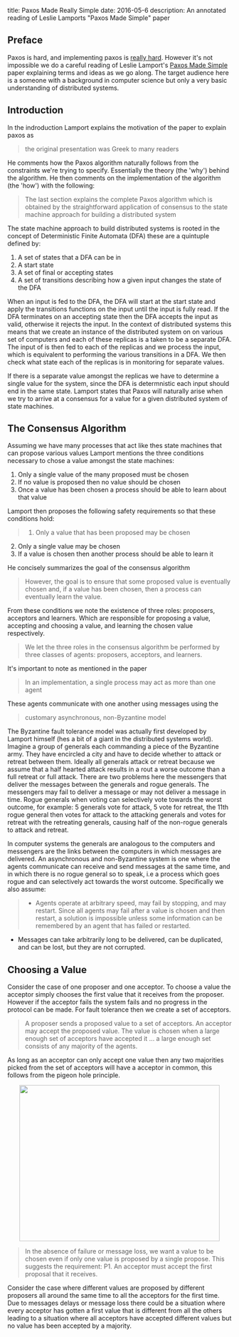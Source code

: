 title: Paxos Made Really Simple
date:  2016-05-6
description: An annotated reading of Leslie Lamports "Paxos Made Simple" paper

## Preface

Paxos is hard, and implementing paxos is [really hard](http://research.google.com/archive/paxos_made_live.html). However it's not impossible we do a careful reading of Leslie Lamport's [Paxos Made Simple](http://research.microsoft.com/en-us/um/people/lamport/pubs/paxos-simple.pdf) paper explaining terms and ideas as we go along. The target audience here is a someone with a background in computer science but only a very basic understanding of distributed systems.

## Introduction

In the indroduction Lamport explains the motivation of the paper to explain paxos as

> the original presentation was Greek to many readers

He comments how the Paxos algorithm naturally follows from the constraints we're trying to specify. Essentially the theory (the 'why') behind the algorithm. He then comments on the implementation of the algorithm (the 'how') with the following:

> The last section explains the complete Paxos algorithm which is obtained by the straightforward application of consensus to the state machine approach for building a distributed system

The state machine approach to build distributed systems is rooted in the concept of Deterministic Finite Automata (DFA) these are a quintuple defined by:

1. A set of states that a DFA can be in
2. A start state
3. A set of final or accepting states
4. A set of transitions describing how a given input changes the state of the DFA

When an input is fed to the DFA, the DFA will start at the start state and apply the transitions functions on the input until the input is fully read. If the DFA terminates on an accepting state then the DFA accepts the input as valid, otherwise it rejects the input. In the context of distributed systems this means that we create an instance of the distributed system on on various set of computers and each of these replicas is a taken to be a separate DFA. The input of is then fed to each of the replicas and we process the input, which is equivalent to performing the various transitions in a DFA. We then check what state each of the replicas is in monitoring for separate values.

If there is a separate value amongst the replicas we have to determine a single value for the system, since the DFA is determnistic each input should end in the same state. Lamport states that Paxos will naturally arise when we try to arrive at a consensus for a value for a given distributed system of state machines.

## The Consensus Algorithm

Assuming we have many processes that act like thes state machines that can propose various values Lamport mentions the three conditions necessary to chose a value amongst the state machines:

1. Only a single value of the many proposed must be chosen
2. If no value is proposed then no value should be chosen
3. Once a value has been chosen a process should be able to learn about that value

Lamport then proposes the following safety requirements so that these conditions hold:

> 1. Only a value that has been proposed may be chosen
2. Only a single value may be chosen
3. If a value is chosen then another process should be able to learn it

He concisely summarizes the goal of the consensus algorithm

> However, the goal is to ensure that some proposed value is eventually chosen and, if a value has been chosen, then a process can eventually learn the value.

From these conditions we note the existence of three roles: proposers, acceptors and learners. Which are responsible for proposing a value, accepting and choosing a value, and learning the chosen value respectively.

> We let the three roles in the consensus algorithm be performed by three classes of agents: proposers, acceptors, and learners.

It's important to note as mentioned in the paper

> In an implementation, a single process may act as more than one agent

These agents communicate with one another using messages using the

> customary asynchronous, non-Byzantine model

The Byzantine fault tolerance model was actually first developed by Lamport himself (hes a bit of a giant in the distributed systems world). Imagine a group of generals each commanding a piece of the Byzantine army. They have encircled a city and have to decide whether to attack or retreat between them. Ideally all generals attack or retreat because we assume that a half hearted attack results in a rout a worse outcome than a full retreat or full attack. There are two problems here the messengers that deliver the messages between the generals and rogue generals. The messengers may fail to deliver a message or may not deliver a message in time. Rogue generals when voting can selectively vote towards the worst outcome, for example: 5 generals vote for attack, 5 vote for retreat, the 11th rogue general then votes for attack to the attacking generals and votes for retreat with the retreating generals, causing half of the non-rogue generals to attack and retreat.

In computer systems the generals are analogous to the computers and messengers are the links between the computers in which messages are delivered.
An asynchronous and non-Byzantine system is one where the agents communicate can receive and send messages at the same time, and in which there is no rogue general so to speak, i.e a process which goes rogue and can selectively act towards the worst outcome. Specifically we also assume:

> * Agents operate at arbitrary speed, may fail by stopping, and may restart. Since all agents may fail after a value is chosen and then restart, a solution is impossible unless some information can be remembered by an agent that has failed or restarted.
* Messages can take arbitrarily long to be delivered, can be duplicated, and can be lost, but they are not corrupted.

## Choosing a Value

Consider the case of one proposer and one acceptor. To choose a value the acceptor simply chooses the first value that it receives from the proposer. However if the acceptor fails the system fails and no progress in the protocol can be made. For fault tolerance then we create a set of acceptors.

> A proposer sends a proposed value to a set of acceptors. An acceptor may accept the proposed value. The value is chosen when a large enough set of acceptors have accepted it ... a large enough set consists of any majority of the agents.

As long as an acceptor can only accept one value then any two majorities picked from the set of acceptors will have a acceptor in common, this follows from the pigeon hole principle.

<center><img src="https://github.com/itsWill/Blog/blob/master/app/articles/images/majority.png?raw=true" width="450" height="350"></center>

> In the absence of failure or message loss, we want a value to be chosen even if only one value is proposed by a single propose. This suggests the requirement:
P1. An acceptor must accept the first proposal that it receives.

Consider the case where different values are proposed by different proposers all around the same time to all the acceptors for the first time. Due to messages delays or message loss there could be a situation where every acceptor has gotten a first value that is different from all the others leading to a situation where all acceptors have accepted different values but no value has been accepted by a majority.